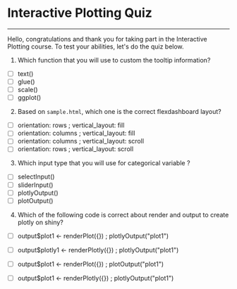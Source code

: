 # Interactive Plotting Quiz
___

Hello, congratulations and thank you for taking part in the Interactive Plotting course. To test your abilities, let's do the quiz below.

1. Which function that you will use to custom the tooltip information?
  - [ ] text() 
  - [ ] glue()
  - [ ] scale()
  - [ ] ggplot()

2. Based on `sample.html`, which one is the correct flexdashboard layout?
  - [ ] orientation: rows ; vertical_layout: fill
  - [ ] orientation: columns ; vertical_layout: fill
  - [ ] orientation: columns ; vertical_layout: scroll
  - [ ] orientation: rows ; vertical_layout: scroll

3. Which input type that you will use for categorical variable ?
  - [ ] selectInput()
  - [ ] sliderInput()
  - [ ] plotlyOutput()
  - [ ] plotOutput()
  
4. Which of the following code is correct about render and output to create plotly on shiny?
  - [ ] output$plot1 <- renderPlot({}) ; plotlyOutput("plot1")
  - [ ] output$plotly1 <- renderPlotly({}) ; plotlyOutput("plot1")
  - [ ] output$plot1 <- renderPlot({}) ; plotOutput("plot1")
  - [ ] output$plot1 <- renderPlotly({}) ; plotlyOutput("plot1")
 
